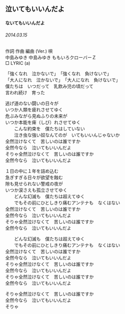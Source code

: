 ## 泣いてもいいんだよ
#### ないてもいいんだよ
###### 2014.03.15


作詞  作曲  編曲 (Ver.)   唄   
中島みゆき   中島みゆき       ももいろクローバーＺ   
□ LYRIC (a)   

「強くなれ　泣かないで」　「強くなれ　負けないで」   
「大人になれ　泣かないで」　「大人になれ　負けないで」   
僕たちは　いつだって　乳飲み児の頃だって   
言われ続け　育った   
   
逃げ道のない闘いの日々が   
いつか人類を疲れさせてゆく   
危ぶみながら見ぬふりの未来が   
いつか本能を痺（しび）れさせてゆく   
　　こんな約束を　僕たちはしていない   
　　泣き虫な強い奴なんてのが　いてもいいんじゃないか   
全然泣けなくて　苦しいのは誰ですか   
全然今なら　泣いてもいいんだよ   
そりゃ全然泣けなくて　苦しいのは誰ですか   
全然今なら　泣いてもいいんだよ   
   
   
１日の中に１年を詰め込む   
急ぎすぎる日々が欲望を蝕む   
隙も見せられない警戒の夜が   
いつか涙さえも孤立させてゆく   
　　どんな幻滅も　僕たちは超えてゆく   
　　でもその前にひとしきり痛むアンテナも　なくはない   
全然泣けなくて　苦しいのは誰ですか   
全然今なら　泣いてもいいんだよ   
そりゃ全然泣けなくて　苦しいのは誰ですか   
全然今なら　泣いてもいいんだよ   
   
   
　　どんな幻滅も　僕たちは超えてゆく   
　　でもその前にひとしきり痛むアンテナも　なくはない   
全然泣けなくて　苦しいのは誰ですか   
全然今なら　泣いてもいいんだよ   
そりゃ全然泣けなくて　苦しいのは誰ですか   
全然今なら　泣いてもいいんだよ   
そりゃ全然泣けなくて　苦しいのは誰ですか   
全然今なら　泣いてもいいんだよ   
   
そりゃ全然泣けなくて　苦しいのは誰ですか   
全然今なら　泣いてもいいんだよ   
そりゃ   